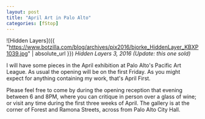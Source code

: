 ```yaml
---
layout: post
title: "April Art in Palo Alto"
categories: [fStop]
---
```

![Hidden Layers]({{ "https://www.botzilla.com/blog/archives/pix2016/bjorke_HiddenLayer_KBXP1039.jpg" | absolute_url }})
<i>Hidden Layers 3, 2016</i>
<i>(Update: this one sold)</i>

I will have some pieces in the April exhibition at Palo Alto's Pacific Art League. As usual the opening will be on the first Friday. As you might expect for anything containing my work, that's April First.

Please feel free to come by during the opening reception that evening between 6 and 8PM, where you can critique in person over a glass of wine; or visit any time during the first three weeks of April. The gallery is at the corner of Forest and Ramona Streets, across from Palo Alto City Hall.
